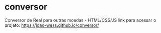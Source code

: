 # conversor
 Conversor de Real para outras moedas - HTML/CSS/JS
link para acessar o projeto: https://joao-wess.github.io/conversor/
